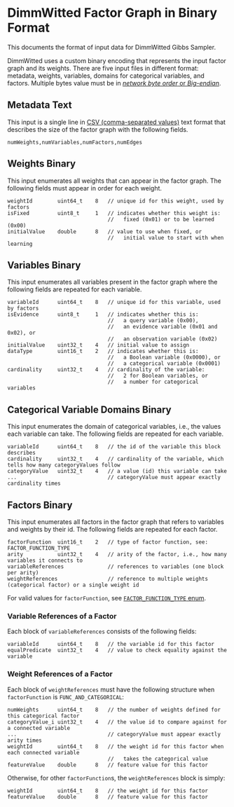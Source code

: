 # DimmWitted Factor Graph in Binary Format

This documents the format of input data for DimmWitted Gibbs Sampler.

DimmWitted uses a custom binary encoding that represents the input factor graph and its weights.
There are five input files in different format: metadata, weights, variables, domains for categorical variables, and factors.
Multiple bytes value must be in [*network byte order* or *Big-endian*](https://en.wikipedia.org/wiki/Endianness).

## Metadata Text
This input is a single line in [CSV (comma-separated values)](https://en.wikipedia.org/wiki/Comma-separated_values) text format that describes the size of the factor graph with the following fields.

    numWeights,numVariables,numFactors,numEdges


## Weights Binary
This input enumerates all weights that can appear in the factor graph.
The following fields must appear in order for each weight.

    weightId        uint64_t    8   // unique id for this weight, used by factors
    isFixed         uint8_t     1   // indicates whether this weight is:
                                    //   fixed (0x01) or to be learned (0x00)
    initialValue    double      8   // value to use when fixed, or
                                    //   initial value to start with when learning

## Variables Binary
This input enumerates all variables present in the factor graph where the following fields are repeated for each variable.

    variableId      uint64_t    8   // unique id for this variable, used by factors
    isEvidence      uint8_t     1   // indicates whether this is:
                                    //   a query variable (0x00),
                                    //   an evidence variable (0x01 and 0x02), or
                                    //   an observation variable (0x02)
    initialValue    uint32_t    4   // initial value to assign
    dataType        uint16_t    2   // indicates whether this is:
                                    //   a Boolean variable (0x0000), or
                                    //   a categorical variable (0x0001)
    cardinality     uint32_t    4   // cardinality of the variable:
                                    //   2 for Boolean variables, or
                                    //   a number for categorical variables

## Categorical Variable Domains Binary
This input enumerates the domain of categorical variables, i.e., the values each variable can take.
The following fields are repeated for each variable.

    variableId      uint64_t    8   // the id of the variable this block describes
    cardinality     uint32_t    4   // cardinality of the variable, which tells how many categoryValues follow
    categoryValue   uint32_t    4   // a value (id) this variable can take
    ...                             // categoryValue must appear exactly cardinality times



## Factors Binary
This input enumerates all factors in the factor graph that refers to variables and weights by their id.
The following fields are repeated for each factor.

    factorFunction  uint16_t    2   // type of factor function, see: FACTOR_FUNCTION_TYPE
    arity           uint32_t    4   // arity of the factor, i.e., how many variables it connects to
    variableReferences              // references to variables (one block per arity)
    weightReferences                // reference to multiple weights (categorical factor) or a single weight id

For valid values for `factorFunction`, see [`FACTOR_FUNCTION_TYPE` enum](../src/common.h).

### Variable References of a Factor
Each block of `variableReferences` consists of the following fields:

    variableId      uint64_t    8   // the variable id for this factor
    equalPredicate  uint32_t    4   // value to check equality against the variable

### Weight References of a Factor
Each block of `weightReferences` must have the following structure when `factorFunction` is `FUNC_AND_CATEGORICAL`:

    numWeights      uint64_t    8   // the number of weights defined for this categorical factor
    categoryValue_i uint32_t    4   // the value id to compare against for a connected variable
    ...                             // categoryValue must appear exactly arity times
    weightId        uint64_t    8   // the weight id for this factor when each connected variable
                                    //   takes the categorical value
    featureValue    double      8   // feature value for this factor

Otherwise, for other `factorFunction`s, the `weightReferences` block is simply:

    weightId        uint64_t    8   // the weight id for this factor
    featureValue    double      8   // feature value for this factor

